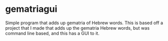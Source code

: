 # gematriagui
Simple program that adds up gematria of Hebrew words. 
This is based off a project that I made that adds up the gematria Hebrew words, but was command line based, and this has a GUI to it. 
